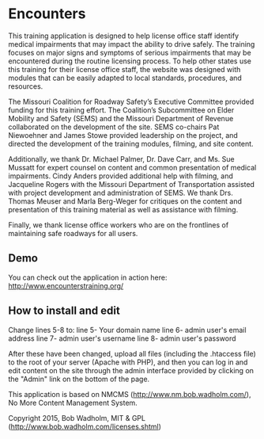 # Encounters
This training application is designed to help license office staff identify medical impairments that may impact the ability to drive safely. The training focuses on major signs and symptoms of serious impairments that may be encountered during the routine licensing process. To help other states use this training for their license office staff, the website was designed with modules that can be easily adapted to local standards, procedures, and resources.

The Missouri Coalition for Roadway Safety’s Executive Committee provided funding for this training effort. The Coalition’s Subcommittee on Elder Mobility and Safety (SEMS) and the Missouri Department of Revenue collaborated on the development of the site. SEMS co-chairs Pat Niewoehner and James Stowe provided leadership on the project, and directed the development of the training modules, filming, and site content.

Additionally, we thank Dr. Michael Palmer, Dr. Dave Carr, and Ms. Sue Mussatt for expert counsel on content and common presentation of medical impairments. Cindy Anders provided additional help with filming, and Jacqueline Rogers with the Missouri Department of Transportation assisted with project development and administration of SEMS. We thank Drs. Thomas Meuser and Marla Berg-Weger for critiques on the content and presentation of this training material as well as assistance with filming.

Finally, we thank license office workers who are on the frontlines of maintaining safe roadways for all users.

## Demo
You can check out the application in action here: http://www.encounterstraining.org/

## How to install and edit
Change lines 5-8 to:
line 5- Your domain name
line 6- admin user's email address
line 7- admin user's username
line 8- admin user's password

After these have been changed, upload all files (including the .htaccess file) to the root of your server (Apache with PHP), and then you can log in and edit content on the site through the admin interface provided by clicking on the "Admin" link on the bottom of the page. 

This application is based on NMCMS (http://www.nm.bob.wadholm.com/), No More Content Management System.

Copyright 2015, Bob Wadholm, MIT & GPL (http://www.bob.wadholm.com/licenses.shtml)